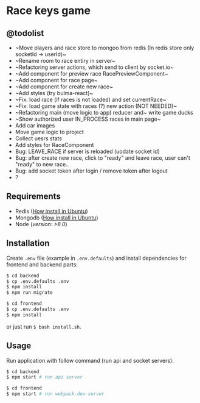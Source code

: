 # Race keys game

## @todolist

- ~Move players and race store to mongoo from redis (In redis store only socketId -> userId)~
- ~Rename room to race entiry in server~
- ~Refactoring server actions, which send to client by socket.io~
- ~Add component for preview race RacePreviewComponent~
- ~Add component for race page~
- ~Add component for create new race~
- ~Add styles (try bulma-react)~
- ~Fix: load race (if races is not loaded) and set currentRace~
- ~Fix: load game state with races (?) new action (NOT NEEDED)~
- ~Refactoring main (move logic to app) reducer and~ write game ducks
- ~Show authorized user IN_PROCESS races in main page~
- Add car images
- Move game logic to project
- Collect uesrs stats
- Add styles for RaceComponent
- Bug: LEAVE_RACE if server is reloaded (uodate socket id)
- Bug: after create new race, click to "ready" and leave race, user can't "ready" to new race..
- Bug: add socket token after login / remove token after logout
- ?


## Requirements

- Redis ([How install in Ubuntu](https://www.digitalocean.com/community/tutorials/how-to-install-and-configure-redis-on-ubuntu-16-04))
- Mongodb ([How install in Ubuntu](https://www.digitalocean.com/community/tutorials/how-to-install-mongodb-on-ubuntu-16-04))
- Node (*version: >8.0*)

## Installation

Create `.env` file (example in `.env.defaults`) and install dependencies for frontend and backend parts:

```bash
$ cd backend
$ cp .env.defaults .env
$ npm install
$ npm run migrate

$ cd frontend
$ cp .env.defaults .env
$ npm install
```

or just run `$ bash install.sh`.

## Usage

Run application with follow command (run api and socket servers):


```bash
$ cd backend
$ npm start # run api server

$ cd frontend
$ npm start # run webpack-dev-server
```
